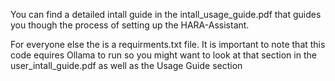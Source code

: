 You can find a detailed intall guide in the intall_usage_guide.pdf that guides you though the process of setting up the HARA-Assistant.

For everyone else the is a requirments.txt file. 
It is important to note that this code equires Ollama to run so you might want to look at that section in the user_intall_guide.pdf
as well as the Usage Guide section
